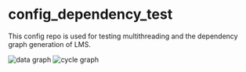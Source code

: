 # config_dependency_test

This config repo is used for testing multithreading and the dependency graph generation of LMS.

![data graph](https://cdn.rawgit.com/syxolk/config_dependency_test/35ac8e085a24d83abe3d8d130667331e88bb900c/data.png)
![cycle graph](https://cdn.rawgit.com/syxolk/config_dependency_test/35ac8e085a24d83abe3d8d130667331e88bb900c/exec.png)
